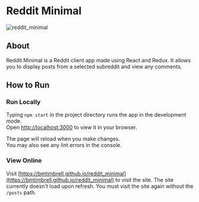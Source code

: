 # Reddit Minimal

![reddit_minimal](https://github.com/BMTimbrell/reddit_minimal/assets/97784102/505eaceb-f2b7-4cd1-9c2e-9ff66dead404)

## About

Reddit Minimal is a Reddit client app made using React and Redux. It allows you to
display posts from a selected subreddit and view any comments.

## How to Run

### Run Locally

Typing `npm start` in the project directory runs the app in the development mode.\
Open [http://localhost:3000](http://localhost:3000) to view it in your browser.

The page will reload when you make changes.\
You may also see any lint errors in the console.

### View Online

Visit [https://bmtimbrell.github.io/reddit_minimal](https://bmtimbrell.github.io/reddit_minimal) to visit the site. The site currently doesn't load upon refresh.
You must visit the site again without the `/posts` path.